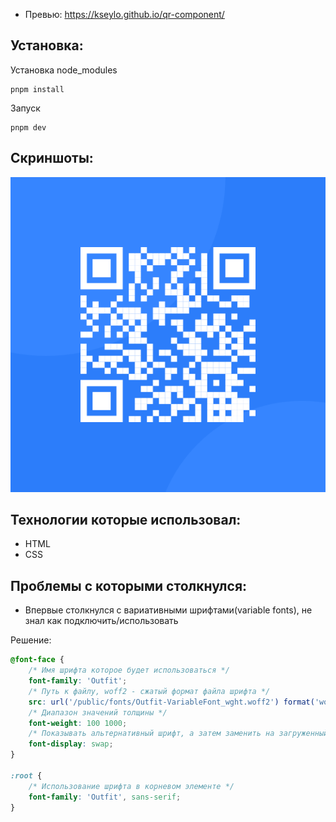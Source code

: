 - Превью: https://kseylo.github.io/qr-component/
## Установка:

Установка node_modules
```
pnpm install
```

Запуск
```
pnpm dev
```

## Скриншоты:
![preview](images/image-qr-code.png)
## Технологии которые использовал:
- HTML
- CSS

## Проблемы с которыми столкнулся:

- Впервые столкнулся с вариативными шрифтами(variable fonts), не знал как подключить/использовать

Решение:
```css
@font-face {
	/* Имя шрифта которое будет использоваться */
    font-family: 'Outfit'; 
    /* Путь к файлу, woff2 - сжатый формат файла шрифта */
    src: url('/public/fonts/Outfit-VariableFont_wght.woff2') format('woff2');
    /* Диапазон значений толщины */
    font-weight: 100 1000;
    /* Показывать альтернативный шрифт, а затем заменить на загруженный */
    font-display: swap;
}

:root {
	/* Использование шрифта в корневом элементе */
	font-family: 'Outfit', sans-serif;
}
```
